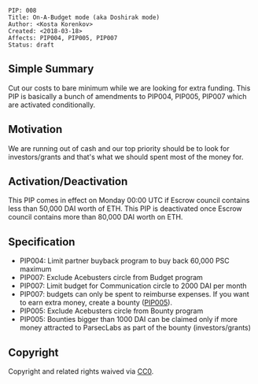     PIP: 008
    Title: On-A-Budget mode (aka Doshirak mode)
    Author: <Kosta Korenkov>
    Created: <2018-03-18>
    Affects: PIP004, PIP005, PIP007
    Status: draft


## Simple Summary
Cut our costs to bare minimum while we are looking for extra funding. This PIP is basically a bunch of amendments to PIP004, PIP005, PIP007 which are activated conditionally.

## Motivation
We are running out of cash and our top priority should be to look for investors/grants and that's what we should spent most of the money for.

## Activation/Deactivation
This PIP comes in effect on Monday 00:00 UTC if Escrow council contains less than 50,000 DAI worth of ETH.
This PIP is deactivated once Escrow council contains more than 80,000 DAI worth on ETH.

## Specification
- PIP004: Limit partner buyback program to buy back 60,000 PSC maximum
- PIP007: Exclude Acebusters circle from Budget program
- PIP007: Limit budget for Communication circle to 2000 DAI per month
- PIP007: budgets can only be spent to reimburse expenses. If you want to earn extra money, create a bounty ([PIP005](https://github.com/parsec-labs/PIPs/blob/master/PIPS/pip-005.md)).
- PIP005: Exclude Acebusters circle from Bounty program
- PIP005: Bounties bigger than 1000 DAI can be claimed only if more money attracted to ParsecLabs as part of the bounty (investors/grants) 

## Copyright
Copyright and related rights waived via [CC0](https://creativecommons.org/publicdomain/zero/1.0/).
